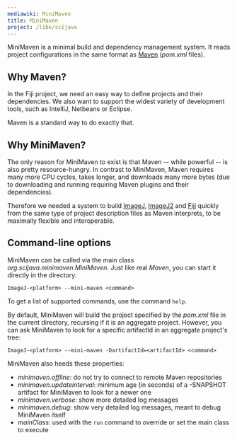 ```yaml
---
mediawiki: MiniMaven
title: MiniMaven
project: /libs/scijava
---
```


MiniMaven is a minimal build and dependency management system. It reads project configurations in the same format as [Maven](/develop/maven) (*pom.xml* files).

## Why Maven?

In the Fiji project, we need an easy way to define projects and their dependencies. We also want to support the widest variety of development tools, such as IntelliJ, Netbeans or Eclipse.

Maven is a standard way to do exactly that.

## Why MiniMaven?

The only reason for MiniMaven to exist is that Maven -- while powerful -- is also pretty resource-hungry. In contrast to MiniMaven, Maven requires many more CPU cycles, takes longer, and downloads many more bytes (due to downloading and running requiring Maven plugins and their dependencies).

Therefore we needed a system to build [ImageJ](/software/imagej), [ImageJ2](/software/imagej2) and [Fiji](/software/fiji) quickly from the same type of project description files as Maven interprets, to be maximally flexible and interoperable.

## Command-line options

MiniMaven can be called via the main class *org.scijava.minimaven.MiniMaven*. Just like real *Maven*, you can start it directly in the directory:

```
ImageJ-<platform> --mini-maven <command>
```

To get a list of supported commands, use the command `help`.

By default, MiniMaven will build the project specified by the *pom.xml* file in the current directory, recursing if it is an aggregate project. However, you can ask MiniMaven to look for a specific artifactId in an aggregate project's tree:

```
ImageJ-<platform> --mini-maven -DartifactId=<artifactId> <command>
```

MiniMaven also heeds these properties:

-   *minimaven.offline*: do not try to connect to remote Maven repositories
-   *minimaven.updateinterval*: minimum age (in seconds) of a -SNAPSHOT artifact for MiniMaven to look for a newer one
-   *minimaven.verbose*: show more detailed log messages
-   *minimaven.debug*: show very detailed log messages, meant to debug MiniMaven itself
-   *mainClass*: used with the `run` command to override or set the main class to execute
